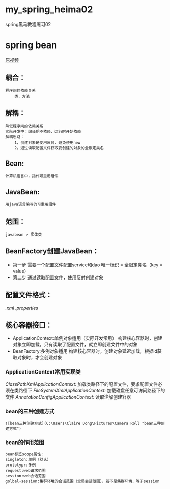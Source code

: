 # my_spring_heima02
spring黑马教程练习02
# spring bean
[原视频](https://www.bilibili.com/video/av47952931/?p=12)

## 耦合：
    程序间的依赖关系
        类，方法
## 解耦：
    降低程序间的依赖关系
    实际开发中：编译期不依赖，运行时开始依赖
    解耦思路：
        1，创建对象是使用反射，避免使用new
        2，通过读取配置文件获取要创建的对象的全限定类名

## Bean:
    计算机语言中，指代可重用组件
## JavaBean:
    用java语言编写的可重用组件
## 范围：
    javabean > 实体类
    
## BeanFactory创建JavaBean：

- 第一步
    需要一个配置文件配置service和dao
    唯一标识 = 全限定类名（key = value）
- 第二步
    通过读取配置文件，使用反射创建对象
## 配置文件格式：
*.xml  .properties*

## 核心容器接口：
- ApplicationContext:单例对象适用（实际开发常用）
    构建核心容器时，创建对象立即加载，只有读取了配置文件，就立即创建文件中的对象
- BeanFactory:多例对象适用
    构建核心容器时，创建对象延迟加载，根据id获取对象时，才会创建对象

### ApplicationContext常用实现类
*ClassPathXmlApplicationContext:*
    加载类路径下的配置文件，要求配置文件必须在类路径下
*FileSystemXmlApplicationContext:*
    加载磁盘任意可访问路径下的文件
*AnnotationConfigApplicationContext:*
    读取注解创建容器

### bean的三种创建方式
    ![bean三种创建方式](C:\Users\Claire Dong\Pictures\Camera Roll "bean三种创建方式")

### bean的作用范围
    bean标签scope属性：
    singleton:单例（默认）
    prototypr:多例
    request:web请求范围
    session:web会话范围
    golbal-session:集群环境的会话范围（全局会话范围），若不是集群环境，等于session

